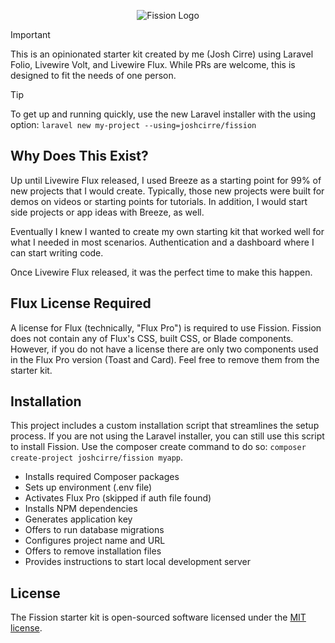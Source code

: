 <p align="center">
  <picture>
    <source media="(prefers-color-scheme: dark)" srcset="https://github.com/user-attachments/assets/7f3c77b9-e549-4887-872e-a0d512678945">
    <source media="(prefers-color-scheme: light)" srcset="https://github.com/user-attachments/assets/8cf172b8-0e36-47c4-b096-a6fad0044e32">
    <img alt="Fission Logo" src="https://github.com/user-attachments/assets/fd074588-4ffd-47f3-af6e-a24500ecbc55">
  </picture>
</p>

> [!IMPORTANT]
> This is an opinionated starter kit created by me (Josh Cirre) using Laravel Folio, Livewire Volt, and Livewire Flux. While PRs are welcome, this is designed to fit the needs of one person.

> [!TIP]
> To get up and running quickly, use the new Laravel installer with the using option: `laravel new my-project --using=joshcirre/fission`

## Why Does This Exist?

Up until Livewire Flux released, I used Breeze as a starting point for 99% of new projects that I would create. Typically, those new projects were built for demos on videos or starting points for tutorials. In addition, I would start side projects or app ideas with Breeze, as well.

Eventually I knew I wanted to create my own starting kit that worked well for what I needed in most scenarios. Authentication and a dashboard where I can start writing code.

Once Livewire Flux released, it was the perfect time to make this happen.

## Flux License Required

A license for Flux (technically, "Flux Pro") is required to use Fission. Fission does not contain any of Flux's CSS, built CSS, or Blade components. However, if you do not have a license there are only two components used in the Flux Pro version (Toast and Card). Feel free to remove them from the starter kit.

## Installation

This project includes a custom installation script that streamlines the setup process. If you are not using the Laravel installer, you can still use this script to install Fission. Use the composer create command to do so: `composer create-project joshcirre/fission myapp`.

- Installs required Composer packages
- Sets up environment (.env file)
- Activates Flux Pro (skipped if auth file found)
- Installs NPM dependencies
- Generates application key
- Offers to run database migrations
- Configures project name and URL
- Offers to remove installation files
- Provides instructions to start local development server

## License

The Fission starter kit is open-sourced software licensed under the [MIT license](https://opensource.org/licenses/MIT).
